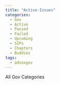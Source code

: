 ```yaml
---
title: "Active-Issues"
categories:
  - Gov
  - Active
  - Passed
  - Failed
  - Upcoming
  - SIPs
  - Chapters
  - Buddies
tags:
  - advoxgov
---
```

All Gov Categories
